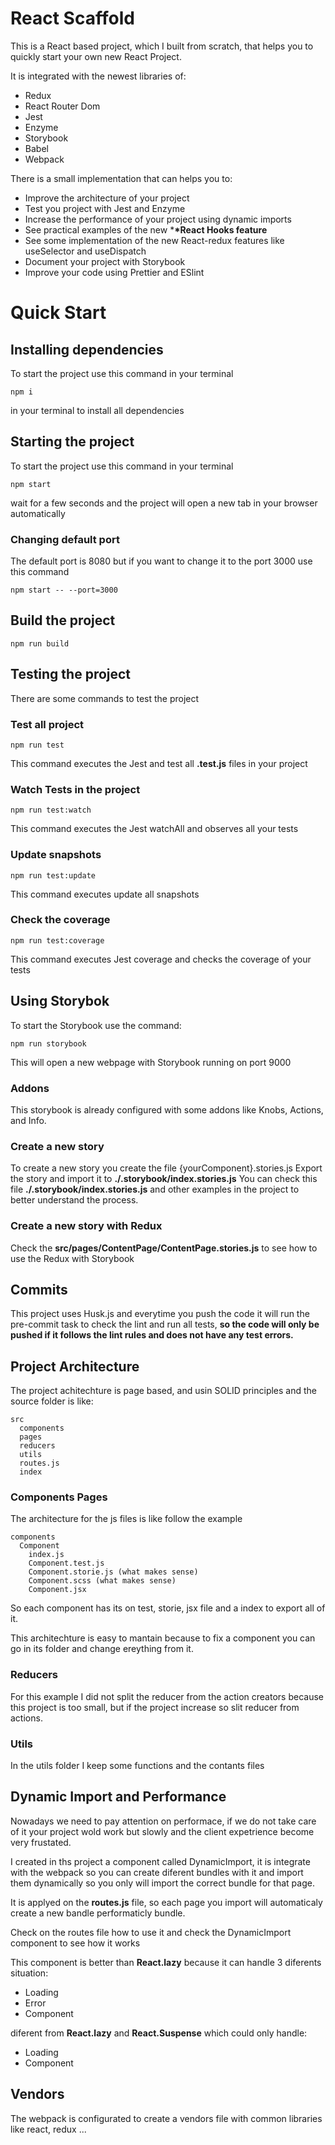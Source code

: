 # React Scaffold

This is a React based project, which I built from scratch, that helps you to quickly start your own new React Project.

It is integrated with the newest libraries of:

- Redux
- React Router Dom
- Jest
- Enzyme
- Storybook
- Babel
- Webpack

There is a small implementation that can helps you to:

- Improve the architecture of your project
- Test you project with Jest and Enzyme
- Increase the performance of your project using dynamic imports
- See practical examples of the new \***\*React Hooks feature**
- See some implementation of the new React-redux features like useSelector and useDispatch
- Document your project with Storybook
- Improve your code using Prettier and ESlint

# Quick Start

## Installing dependencies

To start the project use this command in your terminal

```
npm i
```

in your terminal to install all dependencies

## Starting the project

To start the project use this command in your terminal

```
npm start
```

wait for a few seconds and the project will open a new tab in your browser automatically

### Changing default port

The default port is 8080 but if you want to change it to the port 3000 use this command

```
npm start -- --port=3000
```

## Build the project

```
npm run build
```

## Testing the project

There are some commands to test the project

### Test all project

```
npm run test
```

This command executes the Jest and test all **.test.js** files in your project

### Watch Tests in the project

```
npm run test:watch
```

This command executes the Jest watchAll and observes all your tests

### Update snapshots

```
npm run test:update
```

This command executes update all snapshots

### Check the coverage

```
npm run test:coverage
```

This command executes Jest coverage and checks the coverage of your tests

## Using Storybok

To start the Storybook use the command:

```
npm run storybook
```

This will open a new webpage with Storybook running on port 9000

### Addons

This storybook is already configured with some addons like Knobs, Actions, and Info.

### Create a new story

To create a new story you create the file {yourComponent}.stories.js
Export the story and import it to **./.storybook/index.stories.js**
You can check this file **./.storybook/index.stories.js** and other examples in the project to better understand the process.

### Create a new story with Redux

Check the **src/pages/ContentPage/ContentPage.stories.js** to see how to use the Redux with Storybook

## Commits

This project uses Husk.js and everytime you push the code it will run the pre-commit task to check the lint and run all tests, **so the code will only be pushed if it follows the lint rules and does not have any test errors.**

## Project Architecture

The project achitechture is page based, and usin SOLID principles and the source folder is like:

```
src
  components
  pages
  reducers
  utils
  routes.js
  index
```

### Components Pages

The architecture for the js files is like follow the example

```
components
  Component
    index.js
    Component.test.js
    Component.storie.js (what makes sense)
    Component.scss (what makes sense)
    Component.jsx
```

So each component has its on test, storie, jsx file and a index to export all of it.

This architechture is easy to mantain because to fix a component you can go in its folder and change ereything from it.

### Reducers

For this example I did not split the reducer from the action creators because this project is too small, but if the project increase so slit reducer from actions.

### Utils

In the utils folder I keep some functions and the contants files

## Dynamic Import and Performance

Nowadays we need to pay attention on performace, if we do not take care of it your project wold work but slowly and the client expetrience become very frustated.

I created in ths project a component called DynamicImport, it is integrate with the webpack so you can create diferent bundles with it and import them dynamically so you only will import the correct bundle for that page.

It is applyed on the **routes.js** file, so each page you import will automaticaly create a new bandle performaticly bundle.

Check on the routes file how to use it and check the DynamicImport component to see how it works

This component is better than **React.lazy** because it can handle 3 diferents situation:

- Loading
- Error
- Component

diferent from **React.lazy** and **React.Suspense** which could only handle:

- Loading
- Component

## Vendors

The webpack is configurated to create a vendors file with common libraries like react, redux ...
